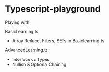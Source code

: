 # Typescript-playground

Playing with 

BasicLearning.ts

 - Array Reduce, Filters, SETs in Basiclearning.ts

AdvancedLearning.ts
 - Interface vs Types
 - Nullish & Optional Chaining